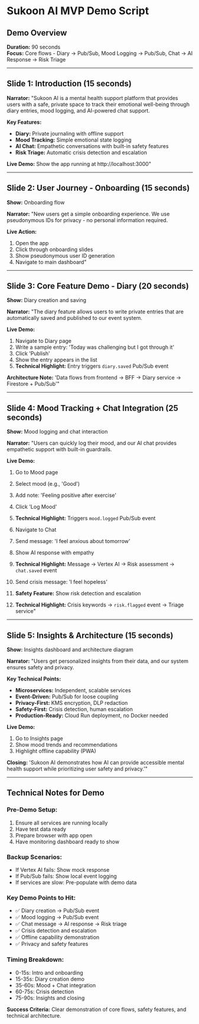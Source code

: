 # Sukoon AI MVP Demo Script

## Demo Overview
**Duration:** 90 seconds  
**Focus:** Core flows - Diary → Pub/Sub, Mood Logging → Pub/Sub, Chat → AI Response → Risk Triage

---

## Slide 1: Introduction (15 seconds)

**Narrator:** "Sukoon AI is a mental health support platform that provides users with a safe, private space to track their emotional well-being through diary entries, mood logging, and AI-powered chat support.

**Key Features:**
- **Diary:** Private journaling with offline support
- **Mood Tracking:** Simple emotional state logging
- **AI Chat:** Empathetic conversations with built-in safety features
- **Risk Triage:** Automatic crisis detection and escalation

**Live Demo:** Show the app running at http://localhost:3000"

---

## Slide 2: User Journey - Onboarding (15 seconds)

**Show:** Onboarding flow

**Narrator:** "New users get a simple onboarding experience. We use pseudonymous IDs for privacy - no personal information required.

**Live Action:**
1. Open the app
2. Click through onboarding slides
3. Show pseudonymous user ID generation
4. Navigate to main dashboard"

---

## Slide 3: Core Feature Demo - Diary (20 seconds)

**Show:** Diary creation and saving

**Narrator:** "The diary feature allows users to write private entries that are automatically saved and published to our event system.

**Live Demo:**
1. Navigate to Diary page
2. Write a sample entry: 'Today was challenging but I got through it'
3. Click 'Publish'
4. Show the entry appears in the list
5. **Technical Highlight:** Entry triggers `diary.saved` Pub/Sub event

**Architecture Note:** 'Data flows from frontend → BFF → Diary service → Firestore + Pub/Sub'"

---

## Slide 4: Mood Tracking + Chat Integration (25 seconds)

**Show:** Mood logging and chat interaction

**Narrator:** "Users can quickly log their mood, and our AI chat provides empathetic support with built-in guardrails.

**Live Demo:**
1. Go to Mood page
2. Select mood (e.g., 'Good')
3. Add note: 'Feeling positive after exercise'
4. Click 'Log Mood'
5. **Technical Highlight:** Triggers `mood.logged` Pub/Sub event

6. Navigate to Chat
7. Send message: 'I feel anxious about tomorrow'
8. Show AI response with empathy
9. **Technical Highlight:** Message → Vertex AI → Risk assessment → `chat.saved` event

10. Send crisis message: 'I feel hopeless'
11. **Safety Feature:** Show risk detection and escalation
12. **Technical Highlight:** Crisis keywords → `risk.flagged` event → Triage service"

---

## Slide 5: Insights & Architecture (15 seconds)

**Show:** Insights dashboard and architecture diagram

**Narrator:** "Users get personalized insights from their data, and our system ensures safety and privacy.

**Key Technical Points:**
- **Microservices:** Independent, scalable services
- **Event-Driven:** Pub/Sub for loose coupling
- **Privacy-First:** KMS encryption, DLP redaction
- **Safety-First:** Crisis detection, human escalation
- **Production-Ready:** Cloud Run deployment, no Docker needed

**Live Demo:**
1. Go to Insights page
2. Show mood trends and recommendations
3. Highlight offline capability (PWA)

**Closing:** 'Sukoon AI demonstrates how AI can provide accessible mental health support while prioritizing user safety and privacy.'"

---

## Technical Notes for Demo

### Pre-Demo Setup:
1. Ensure all services are running locally
2. Have test data ready
3. Prepare browser with app open
4. Have monitoring dashboard ready to show

### Backup Scenarios:
- If Vertex AI fails: Show mock response
- If Pub/Sub fails: Show local event logging
- If services are slow: Pre-populate with demo data

### Key Demo Points to Hit:
- ✅ Diary creation → Pub/Sub event
- ✅ Mood logging → Pub/Sub event
- ✅ Chat message → AI response → Risk triage
- ✅ Crisis detection and escalation
- ✅ Offline capability demonstration
- ✅ Privacy and safety features

### Timing Breakdown:
- 0-15s: Intro and onboarding
- 15-35s: Diary creation demo
- 35-60s: Mood + Chat integration
- 60-75s: Crisis detection
- 75-90s: Insights and closing

**Success Criteria:** Clear demonstration of core flows, safety features, and technical architecture.
